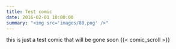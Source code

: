 ```yaml
---
title: Test comic
date: 2016-02-01 10:00:00
summary: "<img src='images/80.png' />"
---
```


this is just a test comic that will be gone soon
{{< comic_scroll >}}